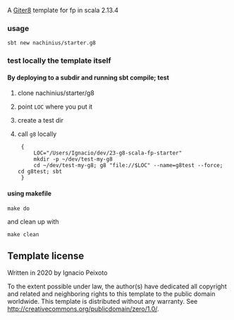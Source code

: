 A [Giter8][g8] template for fp in scala 2.13.4

### usage

    sbt new nachinius/starter.g8


### test locally the template itself
#### By deploying to a subdir and running sbt compile; test

1. clone nachinius/starter/g8
2. point `LOC` where you put it
3. create a test dir
4. call `g8` locally
     
        {
            LOC="/Users/Ignacio/dev/23-g8-scala-fp-starter"
            mkdir -p ~/dev/test-my-g8
            cd ~/dev/test-my-g8; g8 "file://$LOC" --name=g8test --force; cd g8test; sbt 
        }

#### using makefile

	make do
	
and clean up with
	
	make clean


Template license
----------------
Written in 2020 by Ignacio Peixoto 

To the extent possible under law, the author(s) have dedicated all copyright and related
and neighboring rights to this template to the public domain worldwide.
This template is distributed without any warranty. See <http://creativecommons.org/publicdomain/zero/1.0/>.

[g8]: http://www.foundweekends.org/giter8/

